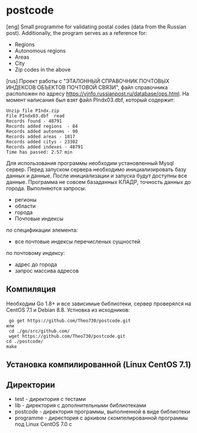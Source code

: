 # postcode
[eng]
Small programme for validating postal codes (data from the Russian post). Additionally, the program serves as a reference for:
* Regions
* Autonomous regions
* Areas
* City
* Zip codes in the above

[rus]
Проект работы с "ЭТАЛОННЫЙ СПРАВОЧНИК ПОЧТОВЫХ ИНДЕКСОВ ОБЪЕКТОВ ПОЧТОВОЙ СВЯЗИ", файл справочника расположен по адресу https://vinfo.russianpost.ru/database/ops.html. На момент написания был взят файл PIndx03.dbf, который содержит:
```
Unzip file PIndx.zip
File PIndx03.dbf  read
Records found - 48791
Records added regions  - 84
Records added autonoms - 90
Records added areas - 1817
Records added citys - 23302
Records added indexes - 48791
Time has passed: 2.57 min
```
Для использования программы необходим установленный Mysql сервер. Перед запуском сервера необходимо инициализировать базу данных и данные.
После инициализации и запуска будут доступны все данные. Программа не совсем базаданных КЛАДР, точность данных до города.
 Выполняются запросы:
 * регионы
 * области
 * города
 * Почтовые индексы
 
 по спецификации элемента:
 * все почтовые индексы перечисленых сущностей
 
 по почтовому индексу:
 * адрес до города
 * запрос массива адресов

## Компиляция

Необходим Go 1.8+ и все зависимые библиотеки, сервер проверялся на CentOS 7.1 и Debian 8.8. Устновка из исходников:
```
 go get https://github.com/Theo730/postcode.git
или
 cd ./go/src/github.com/
 wget https://github.com/Theo730/postcode.git
cd ./postcode/
make
```
## Установка компилированной (Linux CentOS 7.1)

## Директории
* test - директория с тестами
* lib - директория с дополнительными библиотеками 
* postcode - директория программы, выполненной в виде библиотеки
* programme - дирестория с архивом скомпелированной программы под Linux CentOS 7.0 c 